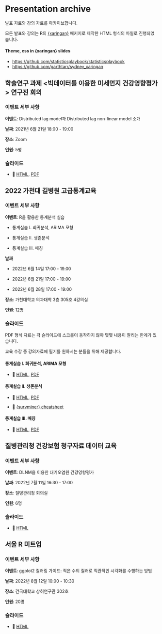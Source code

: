 # Presentation archive
발표 자료와 강의 자료를 아카이브합니다.

모든 발표와 강의는 R의 [{xaringan}](https://github.com/yihui/xaringan) 패키지로 제작한 HTML 형식의 파일로 진행되었습니다.

#### Theme, css in {xaringan} slides
- https://github.com/statisticsplaybook/statisticsplaybook
- https://github.com/garthtarr/sydney_xaringan

## 학술연구 과제 <빅데이터를 이용한 미세먼지 건강영향평가> 연구진 회의

### 이벤트 세부 사항
**이벤트**: Distributed lag model과 Distributed lag non-linear model 소개

**날짜**: 2021년 6월 21일 18:00 - 19:00

**장소**: Zoom

**인원**: 5명

### 슬라이드

- 🔗 [HTML](https://be-favorite.github.io/Presentation_archive/DLM%2C%20DLNM/Introduction_dlm%2Cdlnm.html), [PDF](https://be-favorite.github.io/Presentation_archive/DLM%2C%20DLNM/Introduction%20to%20DLM%20and%20DLNM.pdf)

## 2022 가천대 길병원 고급통계교육

### 이벤트 세부 사항
**이벤트**: R을 활용한 통계분석 실습

- 통계실습 I. 회귀분석, ARIMA 모형

- 통계실습 II. 생존분석

- 통계실습 III. 매칭

**날짜**

- 2022년 6월 14일 17:00 - 19:00

- 2022년 6월 21일 17:00 - 19:00

- 2022년 6월 28일 17:00 - 19:00

**장소**: 가천대학교 의과대학 3층 305호 4강의실

**인원**: 12명

### 슬라이드
PDF 형식 자료는 각 슬라이드에 스크롤이 동작하지 않아 몇몇 내용이 잘리는 한계가 있습니다. 

교육 수강 중 강의자료에 필기를 원하시는 분들을 위해 제공합니다.

#### 통계실습 I. 회귀분석, ARIMA 모형
- 🔗 [HTML](https://be-favorite.github.io/Presentation_archive/1_regression_arima/1_regression_arima.html#1), [PDF](https://be-favorite.github.io/Presentation_archive/1_regression_arima/1_regression_arima.pdf)

#### 통계실습 II. 생존분석
- 🔗 [HTML](https://be-favorite.github.io/Presentation_archive/2_survival/2_survival.html#1), [PDF](https://be-favorite.github.io/Presentation_archive/2_survival/2_survival.pdf)

- 🔗 [{survminer} cheatsheet](https://be-favorite.github.io/Presentation_archive/2_survival/survminer_cheatsheet.pdf)

#### 통계실습 III. 매칭
- 🔗 [HTML](https://be-favorite.github.io/Presentation_archive/3_matching/3_matching.html#1), [PDF](https://be-favorite.github.io/Presentation_archive/3_matching/3_matching.pdf)

## 질병관리청 건강보험 청구자료 데이터 교육

### 이벤트 세부 사항
**이벤트**: DLNM을 이용한 대기오염원 건강영향평가

**날짜**: 2022년 7월 11일 16:30 - 17:00

**장소**: 질병관리청 회의실

**인원**: 6명

### 슬라이드

- 🔗 [HTML](https://be-favorite.github.io/Presentation_archive/kdca_dlnm/kdca_dlnm.html)

## 서울 R 미트업

### 이벤트 세부 사항
**이벤트**: ggplot2 컬러링 가이드: 적은 수의 컬러로 직관적인 시각화를 수행하는 방법

**날짜**: 2022년 8월 12일 10:00 - 10:30

**장소**: 건국대학교 상허연구관 302호

**인원**: 20명

### 슬라이드

- 🔗 [HTML](https://be-favorite.github.io/Presentation_archive/coloring_guide/coloring_guide.html)
